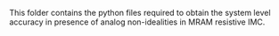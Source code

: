 This folder contains the python files required to obtain the system level accuracy in presence of analog non-idealities in MRAM resistive IMC.
